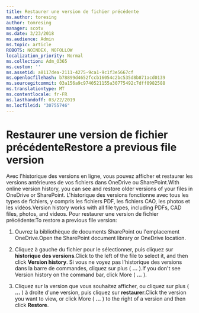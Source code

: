 ```yaml
---
title: Restaurer une version de fichier précédente
ms.author: toresing
author: tomresing
manager: scotv
ms.date: 3/23/2018
ms.audience: Admin
ms.topic: article
ROBOTS: NOINDEX, NOFOLLOW
localization_priority: Normal
ms.collection: Adm_O365
ms.custom: ''
ms.assetid: a8117dea-2111-4275-9ca1-9c1f3e5667cf
ms.openlocfilehash: b78899d4652fccb16054c2bc535d8b871acd0139
ms.sourcegitcommit: 03a156a9c9740521155a30775492c7dff0982588
ms.translationtype: MT
ms.contentlocale: fr-FR
ms.lasthandoff: 03/22/2019
ms.locfileid: "30755746"
---
```

# <a name="restore-a-previous-file-version"></a><span data-ttu-id="a0c0d-102">Restaurer une version de fichier précédente</span><span class="sxs-lookup"><span data-stu-id="a0c0d-102">Restore a previous file version</span></span>

<span data-ttu-id="a0c0d-103">Avec l'historique des versions en ligne, vous pouvez afficher et restaurer les versions antérieures de vos fichiers dans OneDrive ou SharePoint.</span><span class="sxs-lookup"><span data-stu-id="a0c0d-103">With online version history, you can see and restore older versions of your files in OneDrive or SharePoint.</span></span> <span data-ttu-id="a0c0d-104">L'historique des versions fonctionne avec tous les types de fichiers, y compris les fichiers PDF, les fichiers CAO, les photos et les vidéos.</span><span class="sxs-lookup"><span data-stu-id="a0c0d-104">Version history works with all file types, including PDFs, CAD files, photos, and videos.</span></span> <span data-ttu-id="a0c0d-105">Pour restaurer une version de fichier précédente:</span><span class="sxs-lookup"><span data-stu-id="a0c0d-105">To restore a previous file version:</span></span>
  
1. <span data-ttu-id="a0c0d-106">Ouvrez la bibliothèque de documents SharePoint ou l'emplacement OneDrive.</span><span class="sxs-lookup"><span data-stu-id="a0c0d-106">Open the SharePoint document library or OneDrive location.</span></span>
    
2. <span data-ttu-id="a0c0d-107">Cliquez à gauche du fichier pour le sélectionner, puis cliquez sur **historique des versions**.</span><span class="sxs-lookup"><span data-stu-id="a0c0d-107">Click to the left of the file to select it, and then click **Version history**.</span></span> <span data-ttu-id="a0c0d-108">Si vous ne voyez pas l'historique des versions dans la barre de commandes, cliquez sur plus ( **...** ).</span><span class="sxs-lookup"><span data-stu-id="a0c0d-108">If you don't see Version history on the command bar, click More ( **...** ).</span></span> 
    
3. <span data-ttu-id="a0c0d-109">Cliquez sur la version que vous souhaitez afficher, ou cliquez sur plus ( **...** ) à droite d'une version, puis cliquez sur **restaurer**.</span><span class="sxs-lookup"><span data-stu-id="a0c0d-109">Click the version you want to view, or click More ( **...** ) to the right of a version and then click **Restore**.</span></span>
    

